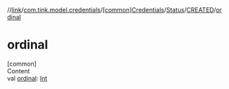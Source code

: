 //[link](../../../../index.md)/[com.tink.model.credentials](../../../index.md)/[[common]Credentials](../../index.md)/[Status](../index.md)/[CREATED](index.md)/[ordinal](ordinal.md)



# ordinal  
[common]  
Content  
val [ordinal](ordinal.md): [Int](https://kotlinlang.org/api/latest/jvm/stdlib/kotlin/-int/index.html)  



